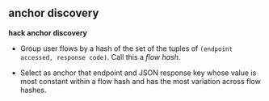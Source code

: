 
anchor discovery
----



**hack anchor discovery**

*  Group user flows by a hash of the set of the tuples of 
`(endpoint accessed, response code)`. Call this a *flow hash*.

* Select as anchor that endpoint and JSON response key whose value is most constant within a flow hash and has the most variation across flow hashes.

